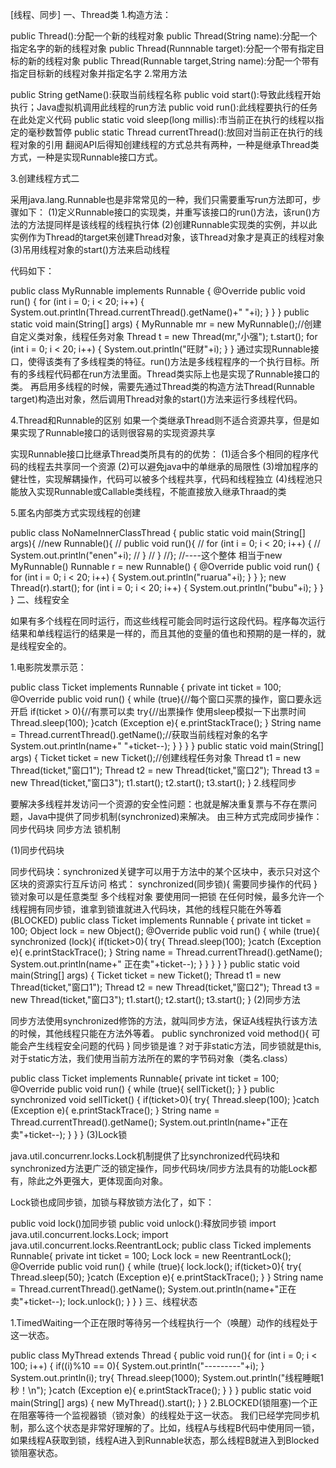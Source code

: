 
[线程、同步]
一、Thread类 
1.构造方法：

public Thread():分配一个新的线程对象
public Thread(String name):分配一个指定名字的新的线程对象
public Thread(Runnnable target):分配一个带有指定目标的新的线程对象
public Thread(Runnable target,String name):分配一个带有指定目标新的线程对象并指定名字
2.常用方法

public String getName():获取当前线程名称
public void start():导致此线程开始执行；Java虚拟机调用此线程的run方法
public void run():此线程要执行的任务在此处定义代码
public static void sleep(long millis):市当前正在执行的线程以指定的毫秒数暂停
public static Thread currentThread():放回对当前正在执行的线程对象的引用
翻阅API后得知创建线程的方式总共有两种，一种是继承Thread类方式，一种是实现Runnable接口方式。

3.创建线程方式二

采用java.lang.Runnable也是非常常见的一种，我们只需要重写run方法即可，步骤如下： 
(1)定义Runnable接口的实现类，并重写该接口的run()方法，该run()方法的方法提同样是该线程的线程执行体 
(2)创建Runnable实现类的实例，并以此实例作为Thread的target来创建Thread对象，该Thread对象才是真正的线程对象 
(3)吊用线程对象的start()方法来启动线程

代码如下：

public class MyRunnable implements Runnable {
    @Override
    public void run() {
        for (int i = 0; i < 20; i++) {
            System.out.println(Thread.currentThread().getName()+" "+i);
        }
    }
}
public static void main(String[] args) {
        MyRunnable mr = new MyRunnable();//创建自定义类对象，线程任务对象
        Thread t = new Thread(mr,"小强");
        t.start();
        for (int i = 0; i < 20; i++) {
            System.out.println("旺财"+i);
        }
    }
通过实现Runnable接口，使得该类有了多线程类的特征。run()方法是多线程程序的一个执行目标。所有的多线程代码都在run方法里面。Thread类实际上也是实现了Runnable接口的类。 
再启用多线程的时候，需要先通过Thread类的构造方法Thread(Runnable target)构造出对象，然后调用Thread对象的start()方法来运行多线程代码。

4.Thread和Runnable的区别 
如果一个类继承Thread则不适合资源共享，但是如果实现了Runnable接口的话则很容易的实现资源共享

实现Runnable接口比继承Thread类所具有的的优势： 
(1)适合多个相同的程序代码的线程去共享同一个资源 
(2)可以避免java中的单继承的局限性 
(3)增加程序的健壮性，实现解耦操作，代码可以被多个线程共享，代码和线程独立 
(4)线程池只能放入实现Runnable或Callable类线程，不能直接放入继承Thraad的类

5.匿名内部类方式实现线程的创建

public class NoNameInnerClassThread {
    public static void main(String[] args){
       //new Runnable(){
       //    public void run(){
       //        for (int i = 0; i < 20; i++) {
       //            System.out.println("enen"+i);
       //        }
       //    }
       //}; //----这个整体 相当于new MyRunnable()
        Runnable r = new Runnable() {
            @Override
            public void run() {
                for (int i = 0; i < 20; i++) {
                    System.out.println("ruarua"+i);
                }
            }
        };
        new Thread(r).start();
        for (int i = 0; i < 20; i++) {
            System.out.println("bubu"+i);
        }
    }
}
二、线程安全

如果有多个线程在同时运行，而这些线程可能会同时运行这段代码。程序每次运行结果和单线程运行的结果是一样的，而且其他的变量的值也和预期的是一样的，就是线程安全的。

1.电影院发票示范：

public class Ticket implements Runnable {
    private int ticket = 100;
    @Override
    public void run() {
        while (true){//每个窗口买票的操作，窗口要永远开启
            if(ticket > 0){//有票可以卖
                try{//出票操作 使用sleep模拟一下出票时间
                    Thread.sleep(100);
                }catch (Exception e){
                    e.printStackTrace();
                }
                String name = Thread.currentThread().getName();//获取当前线程对象的名字
                System.out.println(name+" "+ticket--);
            }
        }
    }
}
public static void main(String[] args) {
        Ticket ticket = new Ticket();//创建线程任务对象
        Thread t1 = new Thread(ticket,"窗口1");
        Thread t2 = new Thread(ticket,"窗口2");
        Thread t3 = new Thread(ticket,"窗口3");
        t1.start();
        t2.start();
        t3.start();
    }
2.线程同步

要解决多线程并发访问一个资源的安全性问题：也就是解决重复票与不存在票问题，Java中提供了同步机制(synchronized)来解决。 
由三种方式完成同步操作： 
同步代码块 
同步方法 
锁机制

(1)同步代码块

同步代码块：synchronized关键字可以用于方法中的某个区块中，表示只对这个区块的资源实行互斥访问 
格式：
    synchronized(同步锁){
        需要同步操作的代码
    }
锁对象可以是任意类型
多个线程对象 要使用同一把锁
在任何时候，最多允许一个线程拥有同步锁，谁拿到锁谁就进入代码块，其他的线程只能在外等着(BLOCKED)
public class Ticket implements Runnable {
    private int ticket = 100;
    Object lock = new Object();
    @Override
    public void run() {
        while (true){
            synchronized (lock){
                if(ticket>0){
                    try{
                        Thread.sleep(100);
                    }catch (Exception e){
                        e.printStackTrace();
                    }
                    String name = Thread.currentThread().getName();
                    System.out.println(name+" 正在卖"+ticket--);
                }
            }
        }
    }
}
public static void main(String[] args) {
        Ticket ticket = new Ticket();
        Thread t1 = new Thread(ticket,"窗口1");
        Thread t2 = new Thread(ticket,"窗口2");
        Thread t3 = new Thread(ticket,"窗口3");
        t1.start();
        t2.start();
        t3.start();
    }
(2)同步方法

同步方法使用synchronized修饰的方法，就叫同步方法，保证A线程执行该方法的时候，其他线程只能在方法外等着。
    public synchronized void method(){
        可能会产生线程安全问题的代码
    }
同步锁是谁？对于非static方法，同步锁就是this,对于static方法，我们使用当前方法所在的累的字节码对象（类名.class）

public class Ticket implements Runnable{
    private int ticket = 100;
    @Override
    public void run() {
        while (true){
            sellTicket();
        }
    }
    public synchronized void sellTicket() {
        if(ticket>0){
            try{
                Thread.sleep(100);
            }catch (Exception e){
                e.printStackTrace();
            }
            String name = Thread.currentThread().getName();
            System.out.println(name+"正在卖"+ticket--);
        }
    }
}
(3)Lock锁

java.util.concurrenr.locks.Lock机制提供了比synchronized代码块和synchronized方法更广泛的锁定操作，同步代码块/同步方法具有的功能Lock都有，除此之外更强大，更体现面向对象。

Lock锁也成同步锁，加锁与释放锁方法化了，如下：

public void lock()加同步锁
public void unlock():释放同步锁
import java.util.concurrent.locks.Lock;
import java.util.concurrent.locks.ReentrantLock;
public class Ticked implements Runnable{
    private int ticket = 100;
    Lock lock = new ReentrantLock();
    @Override
    public void run() {
        while (true){
            lock.lock();
            if(ticket>0){
                try{
                    Thread.sleep(50);
                }catch (Exception e){
                    e.printStackTrace();
                }
            }
            String name = Thread.currentThread().getName();
            System.out.println(name+"正在卖"+ticket--);
            lock.unlock();
        }
    }
}
三、线程状态

1.TimedWaiting一个正在限时等待另一个线程执行一个（唤醒）动作的线程处于这一状态。

public class MyThread extends Thread {
    public void run(){
        for (int i = 0; i < 100; i++) {
            if((i)%10 == 0){
                System.out.println("---------"+i);
            }
            System.out.println(i);
            try{
                Thread.sleep(1000);
                System.out.println("线程睡眠1秒！\\n");
            }catch (Exception e){
                e.printStackTrace();
            }
        }
    }
    public static void main(String[] args) {
        new MyThread().start();
    }
}
2.BLOCKED(锁阻塞)一个正在阻塞等待一个监视器锁（锁对象）的线程处于这一状态。
我们已经学完同步机制，那么这个状态是非常好理解的了。比如，线程A与线程B代码中使用同一锁，
如果线程A获取到锁，线程A进入到Runnable状态，那么线程B就进入到Blocked锁阻塞状态。
